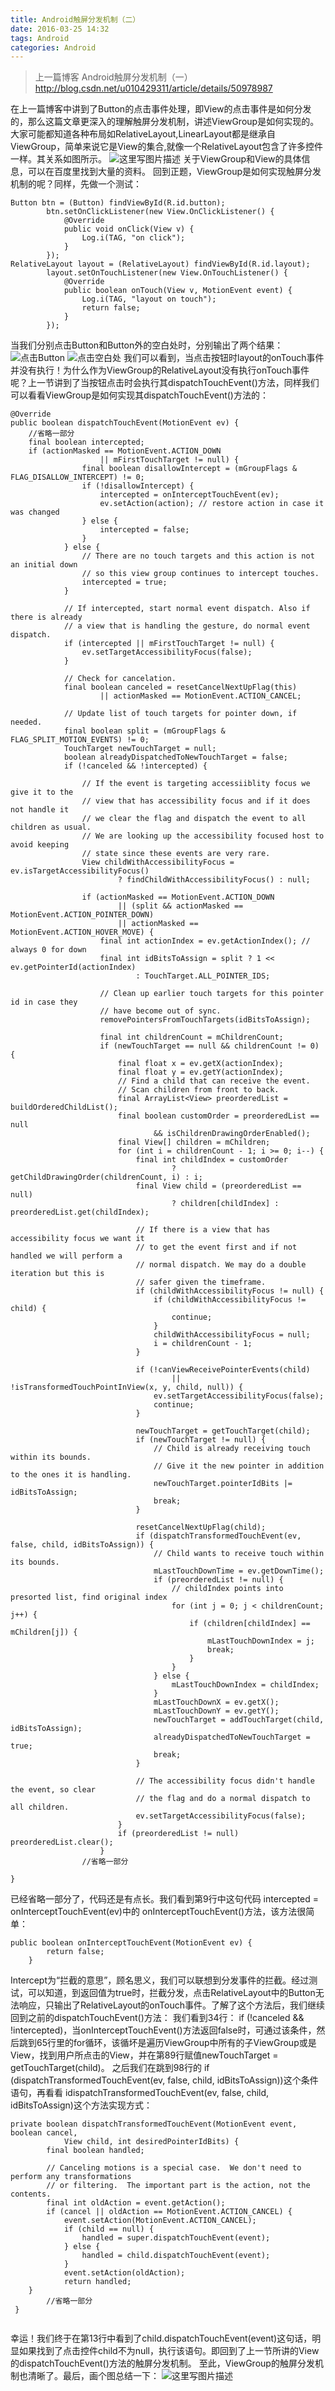 ```yaml
---
title: Android触屏分发机制（二）
date: 2016-03-25 14:32
tags: Android
categories: Android
---
```


> 上一篇博客 Android触屏分发机制（一） http://blog.csdn.net/u010429311/article/details/50978987

在上一篇博客中讲到了Button的点击事件处理，即View的点击事件是如何分发的，那么这篇文章更深入的理解触屏分发机制，讲述ViewGroup是如何实现的。大家可能都知道各种布局如RelativeLayout,LinearLayout都是继承自ViewGroup，简单来说它是View的集合,就像一个RelativeLayout包含了许多控件一样。其关系如图所示。
![这里写图片描述](http://img.blog.csdn.net/20160325141424983)
关于ViewGroup和View的具体信息，可以在百度里找到大量的资料。
回到正题，ViewGroup是如何实现触屏分发机制的呢？同样，先做一个测试：
<!--more-->
```
Button btn = (Button) findViewById(R.id.button);
        btn.setOnClickListener(new View.OnClickListener() {
            @Override
            public void onClick(View v) {
                Log.i(TAG, "on click");
            }
        });
RelativeLayout layout = (RelativeLayout) findViewById(R.id.layout);
        layout.setOnTouchListener(new View.OnTouchListener() {
            @Override
            public boolean onTouch(View v, MotionEvent event) {
                Log.i(TAG, "layout on touch");
                return false;
            }
        });
```
当我们分别点击Button和Button外的空白处时，分别输出了两个结果：
![点击Button](http://img.blog.csdn.net/20160325140853910)
![点击空白处](http://img.blog.csdn.net/20160325140942479)
我们可以看到，当点击按钮时layout的onTouch事件并没有执行！为什么作为ViewGroup的RelativeLayout没有执行onTouch事件呢？上一节讲到了当按钮点击时会执行其dispatchTouchEvent()方法，同样我们可以看看ViewGroup是如何实现其dispatchTouchEvent()方法的：

```
@Override
public boolean dispatchTouchEvent(MotionEvent ev) {
    //省略一部分
    final boolean intercepted;
    if (actionMasked == MotionEvent.ACTION_DOWN
                    || mFirstTouchTarget != null) {
                final boolean disallowIntercept = (mGroupFlags & FLAG_DISALLOW_INTERCEPT) != 0;
                if (!disallowIntercept) {
                    intercepted = onInterceptTouchEvent(ev);
                    ev.setAction(action); // restore action in case it was changed
                } else {
                    intercepted = false;
                }
            } else {
                // There are no touch targets and this action is not an initial down
                // so this view group continues to intercept touches.
                intercepted = true;
            }

            // If intercepted, start normal event dispatch. Also if there is already
            // a view that is handling the gesture, do normal event dispatch.
            if (intercepted || mFirstTouchTarget != null) {
                ev.setTargetAccessibilityFocus(false);
            }

            // Check for cancelation.
            final boolean canceled = resetCancelNextUpFlag(this)
                    || actionMasked == MotionEvent.ACTION_CANCEL;

            // Update list of touch targets for pointer down, if needed.
            final boolean split = (mGroupFlags & FLAG_SPLIT_MOTION_EVENTS) != 0;
            TouchTarget newTouchTarget = null;
            boolean alreadyDispatchedToNewTouchTarget = false;
            if (!canceled && !intercepted) {

                // If the event is targeting accessiiblity focus we give it to the
                // view that has accessibility focus and if it does not handle it
                // we clear the flag and dispatch the event to all children as usual.
                // We are looking up the accessibility focused host to avoid keeping
                // state since these events are very rare.
                View childWithAccessibilityFocus = ev.isTargetAccessibilityFocus()
                        ? findChildWithAccessibilityFocus() : null;

                if (actionMasked == MotionEvent.ACTION_DOWN
                        || (split && actionMasked == MotionEvent.ACTION_POINTER_DOWN)
                        || actionMasked == MotionEvent.ACTION_HOVER_MOVE) {
                    final int actionIndex = ev.getActionIndex(); // always 0 for down
                    final int idBitsToAssign = split ? 1 << ev.getPointerId(actionIndex)
                            : TouchTarget.ALL_POINTER_IDS;

                    // Clean up earlier touch targets for this pointer id in case they
                    // have become out of sync.
                    removePointersFromTouchTargets(idBitsToAssign);

                    final int childrenCount = mChildrenCount;
                    if (newTouchTarget == null && childrenCount != 0) {
                        final float x = ev.getX(actionIndex);
                        final float y = ev.getY(actionIndex);
                        // Find a child that can receive the event.
                        // Scan children from front to back.
                        final ArrayList<View> preorderedList = buildOrderedChildList();
                        final boolean customOrder = preorderedList == null
                                && isChildrenDrawingOrderEnabled();
                        final View[] children = mChildren;
                        for (int i = childrenCount - 1; i >= 0; i--) {
                            final int childIndex = customOrder
                                    ? getChildDrawingOrder(childrenCount, i) : i;
                            final View child = (preorderedList == null)
                                    ? children[childIndex] : preorderedList.get(childIndex);

                            // If there is a view that has accessibility focus we want it
                            // to get the event first and if not handled we will perform a
                            // normal dispatch. We may do a double iteration but this is
                            // safer given the timeframe.
                            if (childWithAccessibilityFocus != null) {
                                if (childWithAccessibilityFocus != child) {
                                    continue;
                                }
                                childWithAccessibilityFocus = null;
                                i = childrenCount - 1;
                            }

                            if (!canViewReceivePointerEvents(child)
                                    || !isTransformedTouchPointInView(x, y, child, null)) {
                                ev.setTargetAccessibilityFocus(false);
                                continue;
                            }

                            newTouchTarget = getTouchTarget(child);
                            if (newTouchTarget != null) {
                                // Child is already receiving touch within its bounds.
                                // Give it the new pointer in addition to the ones it is handling.
                                newTouchTarget.pointerIdBits |= idBitsToAssign;
                                break;
                            }

                            resetCancelNextUpFlag(child);
                            if (dispatchTransformedTouchEvent(ev, false, child, idBitsToAssign)) {
                                // Child wants to receive touch within its bounds.
                                mLastTouchDownTime = ev.getDownTime();
                                if (preorderedList != null) {
                                    // childIndex points into presorted list, find original index
                                    for (int j = 0; j < childrenCount; j++) {
                                        if (children[childIndex] == mChildren[j]) {
                                            mLastTouchDownIndex = j;
                                            break;
                                        }
                                    }
                                } else {
                                    mLastTouchDownIndex = childIndex;
                                }
                                mLastTouchDownX = ev.getX();
                                mLastTouchDownY = ev.getY();
                                newTouchTarget = addTouchTarget(child, idBitsToAssign);
                                alreadyDispatchedToNewTouchTarget = true;
                                break;
                            }

                            // The accessibility focus didn't handle the event, so clear
                            // the flag and do a normal dispatch to all children.
                            ev.setTargetAccessibilityFocus(false);
                        }
                        if (preorderedList != null) preorderedList.clear();
                    }
				//省略一部分

}
```
已经省略一部分了，代码还是有点长。我们看到第9行中这句代码
intercepted = onInterceptTouchEvent(ev)中的 onInterceptTouchEvent()方法，该方法很简单：

```
public boolean onInterceptTouchEvent(MotionEvent ev) {
        return false;
    }
```
Intercept为“拦截的意思”，顾名思义，我们可以联想到分发事件的拦截。经过测试，可以知道，到返回值为true时，拦截分发，点击RelativeLayout中的Button无法响应，只输出了RelativeLayout的onTouch事件。了解了这个方法后，我们继续回到之前的dispatchTouchEvent()方法：
我们看到34行： if (!canceled && !intercepted)，当onInterceptTouchEvent()方法返回false时，可通过该条件，然后跳到65行里的for循环，该循坏是遍历ViewGroup中所有的子ViewGroup或是View，找到用户所点击的View，并在第89行赋值newTouchTarget = getTouchTarget(child)。
之后我们在跳到98行的 if (dispatchTransformedTouchEvent(ev, false, child, idBitsToAssign))这个条件语句，再看看 idispatchTransformedTouchEvent(ev, false, child, idBitsToAssign)这个方法实现方式：

```
private boolean dispatchTransformedTouchEvent(MotionEvent event, boolean cancel,
            View child, int desiredPointerIdBits) {
        final boolean handled;

        // Canceling motions is a special case.  We don't need to perform any transformations
        // or filtering.  The important part is the action, not the contents.
        final int oldAction = event.getAction();
        if (cancel || oldAction == MotionEvent.ACTION_CANCEL) {
            event.setAction(MotionEvent.ACTION_CANCEL);
            if (child == null) {
                handled = super.dispatchTouchEvent(event);
            } else {
                handled = child.dispatchTouchEvent(event);
            }
            event.setAction(oldAction);
            return handled;
	}
		//省略一部分	
 }   
 
```
幸运！我们终于在第13行中看到了child.dispatchTouchEvent(event)这句话，明显如果找到了点击控件child不为null，执行该语句。即回到了上一节所讲的View的dispatchTouchEvent()方法的触屏分发机制。
至此，ViewGroup的触屏分发机制也清晰了。最后，画个图总结一下：
![这里写图片描述](http://img.blog.csdn.net/20160326145947329)